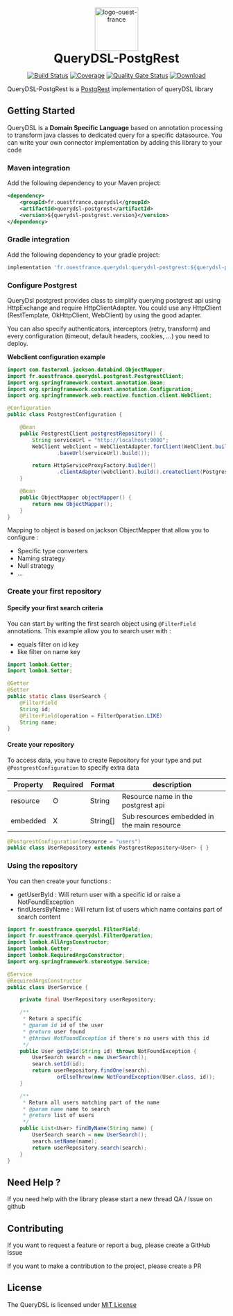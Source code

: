 <div align="center" style="text-align:center;padding-top: 15px">
    <img alt="logo-ouest-france" src="https://sipaui.sipaof.fr/downloads/logotheque/ouest-france-couleur.svg" height="100"/>
    <h1 style="margin: 0;padding: 0">QueryDSL-PostgRest</h1>
</div>
<div align="center" style="text-align: center">

[![Build Status][maven-build-image]][maven-build-url]
[![Coverage][coverage-image]][coverage-url]
[![Quality Gate Status][sonar-image]][sonar-url]
[![Download][maven-central-image]][maven-central-url]

</div>

QueryDSL-PostgRest is a [PostgRest](https://github.com/postgrest/postgrest) implementation of queryDSL library

## Getting Started

QueryDSL is a **Domain Specific Language** based on annotation processing to transform java classes to dedicated query
for a specific datasource.
You can write your own connector implementation by adding this library to your code

### Maven integration

Add the following dependency to your Maven project:

```xml
<dependency>
    <groupId>fr.ouestfrance.querydsl</groupId>
    <artifactId>querydsl-postgrest</artifactId>
    <version>${querydsl-postgrest.version}</version>
</dependency>
```

### Gradle integration

Add the following dependency to your gradle project:

```groovy
implementation 'fr.ouestfrance.querydsl:querydsl-postgrest:${querydsl-postgrest.version}'
```

### Configure Postgrest

QueryDsl postgrest provides class to simplify querying postgrest api using HttpExchange and require HttpClientAdapter.
You could use any HttpClient (RestTemplate, OkHttpClient, WebClient) by using the good adapter.

You can also specify authenticators, interceptors (retry, transform) and every configuration (timeout, default headers,
cookies, ...) you need to deploy.

**Webclient configuration example**

```java
import com.fasterxml.jackson.databind.ObjectMapper;
import fr.ouestfrance.querydsl.postgrest.PostgrestClient;
import org.springframework.context.annotation.Bean;
import org.springframework.context.annotation.Configuration;
import org.springframework.web.reactive.function.client.WebClient;

@Configuration
public class PostgrestConfiguration {

    @Bean
    public PostgrestClient postgrestRepository() {
        String serviceUrl = "http://localhost:9000";
        WebClient webclient = WebClientAdapter.forClient(WebClient.builder()
                .baseUrl(serviceUrl).build());

        return HttpServiceProxyFactory.builder()
                .clientAdapter(webclient).build().createClient(PostgrestClient.class);
    }

    @Bean
    public ObjectMapper objectMapper() {
        return new ObjectMapper();
    }
}
```

Mapping to object is based on jackson ObjectMapper that allow you to configure :

- Specific type converters
- Naming strategy
- Null strategy
- ...

### Create your first repository

#### Specify your first search criteria

You can start by writing the first search object using `@FilterField` annotations. This example allow you to search user with :
- equals filter on id key
- like filter on name key

```java
import lombok.Getter;
import lombok.Setter;

@Getter
@Setter
public static class UserSearch {
    @FilterField
    String id;
    @FilterField(operation = FilterOperation.LIKE)
    String name;
}
```

#### Create your repository

To access data, you have to create Repository for your type and put `@PostgrestConfiguration` to specify extra data

| Property | Required | Format   | description                                 |
|----------|----------|----------|---------------------------------------------|
| resource | O        | String   | Resource name  in the postgrest api         |
| embedded | X        | String[] | Sub resources embedded in the main resource |

```java
@PostgrestConfiguration(resource = "users")
public class UserRepository extends PostgrestRepository<User> { }
```

### Using the repository
You can then create your functions : 
- getUserById : Will return user with a specific id or raise a NotFoundException
- findUsersByName : Will return list of users which name contains part of search content

```java
import fr.ouestfrance.querydsl.FilterField;
import fr.ouestfrance.querydsl.FilterOperation;
import lombok.AllArgsConstructor;
import lombok.Getter;
import lombok.RequiredArgsConstructor;
import org.springframework.stereotype.Service;

@Service
@RequiredArgsConstructor
public class UserService {

    private final UserRepository userRepository;

    /**
     * Return a specific
     * @param id id of the user
     * @return user found
     * @throws NotFoundException if there's no users with this id
     */
    public User getById(String id) throws NotFoundException {
        UserSearch search = new UserSearch();
        search.setId(id);
        return userRepository.findOne(search).
                orElseThrow(new NotFoundException(User.class, id));
    }

    /**
     * Return all users matching part of the name
     * @param name name to search
     * @return list of users
     */
    public List<User> findByName(String name) {
        UserSearch search = new UserSearch();
        search.setName(name);
        return userRepository.search(search);
    }
}
```

## Need Help ?

If you need help with the library please start a new thread QA / Issue on github

## Contributing

If you want to request a feature or report a bug, please create a GitHub Issue

If you want to make a contribution to the project, please create a PR

## License

The QueryDSL is licensed under [MIT License](https://opensource.org/license/mit/)


[maven-build-image]: https://github.com/Ouest-France/querydsl-postgrest/actions/workflows/build.yml/badge.svg
[maven-build-url]: https://github.com/Ouest-France/querydsl-postgrest/actions/workflows/build.yml
[coverage-image]: https://raw.githubusercontent.com/Ouest-France/querydsl-postgrest/main/.github/badges/jacoco.svg
[coverage-url]: https://codecov.io/gh/ouest-france/querydsl-postgrest
[maven-central-image]: https://maven-badges.herokuapp.com/maven-central/fr.ouestfrance.querydsl/querydsl-postgrest/badge.svg
[maven-central-url]: http://search.maven.org/#search%7Cga%7C1%7Cfr.ouestfrance.querydsl
[sonar-image]: https://sonarcloud.io/api/project_badges/measure?project=Ouest-France_querydsl-postgrest&metric=alert_status
[sonar-url]: https://sonarcloud.io/summary/new_code?id=Ouest-France_querydsl-postgrest